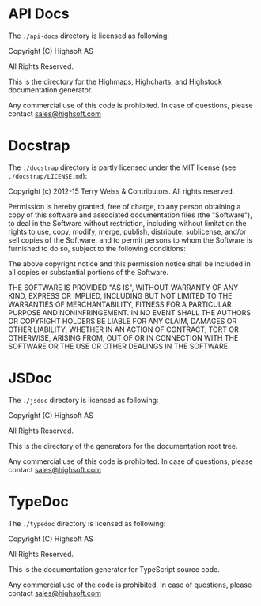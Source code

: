 API Docs
========

The `./api-docs` directory is licensed as following:

Copyright (C) Highsoft AS

All Rights Reserved.

This is the directory for the Highmaps, Highcharts, and Highstock documentation generator.

Any commercial use of this code is prohibited.
In case of questions, please contact sales@highsoft.com



Docstrap
========

The `./docstrap` directory is partly licensed under the MIT license (see
`./docstrap/LICENSE.md`):

Copyright (c) 2012-15 Terry Weiss & Contributors. All rights reserved.

Permission is hereby granted, free of charge, to any person
obtaining a copy of this software and associated documentation
files (the "Software"), to deal in the Software without
restriction, including without limitation the rights to use,
copy, modify, merge, publish, distribute, sublicense, and/or sell
copies of the Software, and to permit persons to whom the
Software is furnished to do so, subject to the following
conditions:

The above copyright notice and this permission notice shall be
included in all copies or substantial portions of the Software.

THE SOFTWARE IS PROVIDED "AS IS", WITHOUT WARRANTY OF ANY KIND,
EXPRESS OR IMPLIED, INCLUDING BUT NOT LIMITED TO THE WARRANTIES
OF MERCHANTABILITY, FITNESS FOR A PARTICULAR PURPOSE AND
NONINFRINGEMENT. IN NO EVENT SHALL THE AUTHORS OR COPYRIGHT
HOLDERS BE LIABLE FOR ANY CLAIM, DAMAGES OR OTHER LIABILITY,
WHETHER IN AN ACTION OF CONTRACT, TORT OR OTHERWISE, ARISING
FROM, OUT OF OR IN CONNECTION WITH THE SOFTWARE OR THE USE OR
OTHER DEALINGS IN THE SOFTWARE.



JSDoc
=====

The `./jsdoc` directory is licensed as following:

Copyright (C) Highsoft AS

All Rights Reserved.

This is the directory of the generators for the documentation root tree.

Any commercial use of this code is prohibited.
In case of questions, please contact sales@highsoft.com



TypeDoc
=======

The `./typedoc` directory is licensed as following:

Copyright (C) Highsoft AS

All Rights Reserved.

This is the documentation generator for TypeScript source code.

Any commercial use of the code is prohibited.
In case of questions, please contact sales@highsoft.com
